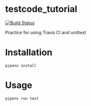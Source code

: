 # testcode_tutorial
[![Build Status](https://travis-ci.org/naoyasugita/testcode_tutorial.svg?branch=master)](https://travis-ci.org/naoyasugita/testcode_tutorial)

Practice for using Travis CI and unittest

# Installation
```shell
pipenv install
```

# Usage
```shell
pipenv run test
```